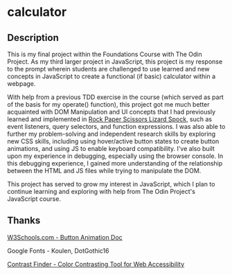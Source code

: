# calculator

## Description

This is my final project within the Foundations Course with The Odin Project. As my third larger project in JavaScript, this project is my response to the prompt wherein students are challenged to use learned and new concepts in JavaScript to create a functional (if basic) calculator within a webpage.

With help from a previous TDD exercise in the course (which served as part of the basis for my operate() function), this project got me much better acquainted with DOM Manipulation and UI concepts that I had previously learned and implemented in [Rock Paper Scissors Lizard Spock](https://github.com/kranor2/rock-paper-scissors), such as event listeners, query selectors, and function expressions. I was also able to further my problem-solving and independent research skills by exploring new CSS skills, including using hover/active button states to create button animations, and using JS to enable keyboard compatibility. I've also built upon my experience in debugging, especially using the browser console. In this debugging experience, I gained more understanding of the relationship between the HTML and JS files while trying to manipulate the DOM.

This project has served to grow my interest in JavaScript, which I plan to continue learning and exploring with help from The Odin Project's JavaScript course.

## Thanks

[W3Schools.com - Button Animation Doc](https://www.w3schools.com/howto/tryit.asp?filename=tryhow_css_buttons_animate3)

Google Fonts - Koulen, DotGothic16

[Contrast Finder - Color Contrasting Tool for Web Accessibility](https://app.contrast-finder.org/?lang=en)
